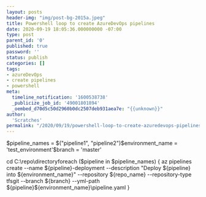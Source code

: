 ```yaml
---
layout: posts
header-img: "img/post-bg-2015a.jpeg"
title: Powershell loop to create AzureDevOps pipelines
date: 2020-09-19 18:05:36.000000000 -07:00
type: post
parent_id: '0'
published: true
password: ''
status: publish
categories: []
tags:
- azureDevOps
- create pipelines
- powershell
meta:
  timeline_notification: '1600538738'
  _publicize_job_id: '49001801894'
  _oembed_d70d5c50d2960b0dc2507deb931aea7e: "{{unknown}}"
author:
  'Scratches'
permalink: "/2020/09/19/powershell-loop-to-create-azuredevops-pipelines/"
---
```


$pipeline_names = $("pipeline1", "pipeline2")$environment_name = 'test_environment'$branch = 'master'


cd C:\\repo\directoryforeach ($pipeline in $pipeline_names) { az pipelines create --name ${pipeline}-deployment --description "Deploy ${pipeline} into ${environment_name}" --repository ${repo_name} --repository-type tfsgit --branch ${branch} --yml-path ${pipeline}\${environment_name}\pipeline.yaml }

